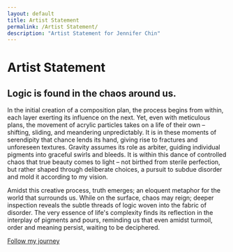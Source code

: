 ```yaml
---
layout: default
title: Artist Statement
permalink: /Artist Statement/
description: "Artist Statement for Jennifer Chin"
---
```

# Artist Statement  
## Logic is found in the chaos around us.

In the initial creation of a composition plan, the process begins from within, each layer exerting its influence on the next. Yet, even with meticulous plans, the movement of acrylic particles takes on a life of their own – shifting, sliding, and meandering unpredictably. It is in these moments of serendipity that chance lends its hand, giving rise to fractures and unforeseen textures. Gravity assumes its role as arbiter, guiding individual pigments into graceful swirls and bleeds. It is within this dance of controlled chaos that true beauty comes to light – not birthed from sterile perfection, but rather shaped through deliberate choices, a pursuit to subdue disorder and mold it according to my vision.

Amidst this creative process, truth emerges; an eloquent metaphor for the world that surrounds us. While on the surface, chaos may reign; deeper inspection reveals the subtle threads of logic woven into the fabric of disorder. The very essence of life's complexity finds its reflection in the interplay of pigments and pours, reminding us that even amidst turmoil, order and meaning persist, waiting to be deciphered.

<a class="btn" href="{{ '/newsletter/' | relative_url }}">Follow my journey</a>
